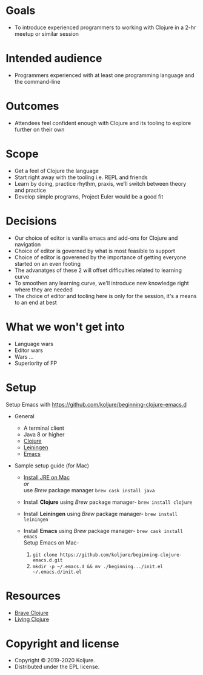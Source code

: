 # Goals
- To introduce experienced programmers to working with Clojure in a 2-hr meetup or similar session
# Intended audience
- Programmers experienced with at least one programming language and the command-line
# Outcomes
- Attendees feel confident enough with Clojure and its tooling to explore further on their own
# Scope
- Get a feel of Clojure the language
- Start right away with the tooling i.e. REPL and friends
- Learn by doing, practice rhythm, praxis, we'll switch between theory and practice
- Develop simple programs, Project Euler would be a good fit
# Decisions
- Our choice of editor is vanilla emacs and add-ons for Clojure and navigation
- Choice of editor is governed by what is most feasible to support
- Choice of editor is goverened by the importance of getting everyone started on an even footing
- The advanatges of these 2 will offset difficulties related to learning curve
- To smoothen any learning curve, we'll introduce new knowledge right where they are needed
- The choice of editor and tooling here is only for the session, it's a means to an end at best
# What we won't get into
- Language wars
- Editor wars
- Wars ...
- Superiority of FP

# Setup
Setup Emacs with https://github.com/koljure/beginning-clojure-emacs.d  
* General 
  - A terminal client
  - Java 8 or higher
  - [Clojure](https://clojure.org/)
  - [Leiningen](https://leiningen.org/)
  - [Emacs](https://www.gnu.org/software/emacs/) 

* Sample setup guide (for Mac)
  - [Install JRE on Mac](https://java.com/en/download/help/mac_install.xml)   
    *or*       
    use *Brew* package manager `brew cask install java`   

  - Install **Clojure** using *Brew* package manager- `brew install clojure`  
  - Install **Leiningen** using *Brew* package manager- `brew install leiningen`    
  - Install **Emacs** using *Brew* package manager- `brew cask install emacs`  
      Setup Emacs on Mac-  
      1) `git clone https://github.com/koljure/beginning-clojure-emacs.d.git`
      2) `mkdir -p ~/.emacs.d && mv ./beginning.../init.el ~/.emacs.d/init.el`  


# Resources
* [Brave Clojure](https://www.braveclojure.com/foreword/)
* [Living Clojure](https://www.oreilly.com/library/view/living-clojure/9781491909270/)

# Copyright and license
- Copyright © 2019-2020 Koljure.
- Distributed under the EPL license.

